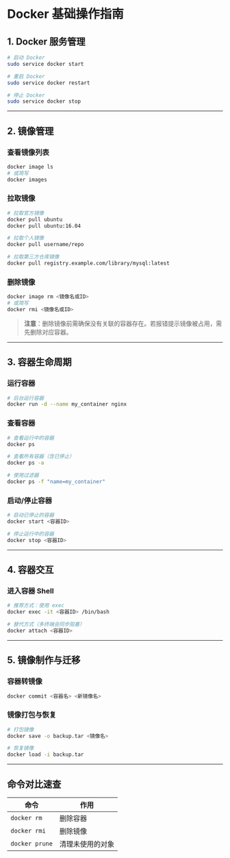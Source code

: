 

# Docker 基础操作指南

## 1. Docker 服务管理
```bash
# 启动 Docker
sudo service docker start

# 重启 Docker
sudo service docker restart

# 停止 Docker
sudo service docker stop
```

---

## 2. 镜像管理

### 查看镜像列表
```bash
docker image ls
# 或简写
docker images
```

### 拉取镜像
```bash
# 拉取官方镜像
docker pull ubuntu
docker pull ubuntu:16.04

# 拉取个人镜像
docker pull username/repo

# 拉取第三方仓库镜像
docker pull registry.example.com/library/mysql:latest
```

### 删除镜像
```bash
docker image rm <镜像名或ID>
# 或简写
docker rmi <镜像名或ID>
```

> **注意**：删除镜像前需确保没有关联的容器存在。若报错提示镜像被占用，需先删除对应容器。

---

## 3. 容器生命周期

### 运行容器
```bash
# 后台运行容器
docker run -d --name my_container nginx
```

### 查看容器
```bash
# 查看运行中的容器
docker ps

# 查看所有容器（含已停止）
docker ps -a

# 使用过滤器
docker ps -f "name=my_container"
```

### 启动/停止容器
```bash
# 启动已停止的容器
docker start <容器ID>

# 停止运行中的容器
docker stop <容器ID>
```

---

## 4. 容器交互

### 进入容器 Shell
```bash
# 推荐方式：使用 exec
docker exec -it <容器ID> /bin/bash

# 替代方式（多终端会同步阻塞）
docker attach <容器ID>
```

---

## 5. 镜像制作与迁移

### 容器转镜像
```bash
docker commit <容器名> <新镜像名>
```

### 镜像打包与恢复
```bash
# 打包镜像
docker save -o backup.tar <镜像名>

# 恢复镜像
docker load -i backup.tar
```

---

## 命令对比速查
| 命令                | 作用               |
|---------------------|--------------------|
| `docker rm`         | 删除容器           |
| `docker rmi`        | 删除镜像           |
| `docker prune`      | 清理未使用的对象   |


